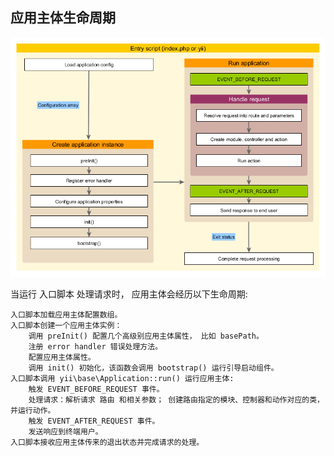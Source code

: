 ## 应用主体生命周期

<img src="images/application-lifecycle.png">

当运行 入口脚本 处理请求时， 应用主体会经历以下生命周期:

    入口脚本加载应用主体配置数组。
    入口脚本创建一个应用主体实例：
        调用 preInit() 配置几个高级别应用主体属性， 比如 basePath。
        注册 error handler 错误处理方法。
        配置应用主体属性。
        调用 init() 初始化，该函数会调用 bootstrap() 运行引导启动组件。
    入口脚本调用 yii\base\Application::run() 运行应用主体:
        触发 EVENT_BEFORE_REQUEST 事件。
        处理请求：解析请求 路由 和相关参数； 创建路由指定的模块、控制器和动作对应的类，并运行动作。
        触发 EVENT_AFTER_REQUEST 事件。
        发送响应到终端用户。
    入口脚本接收应用主体传来的退出状态并完成请求的处理。
